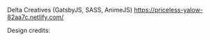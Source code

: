 Delta Creatives (GatsbyJS, SASS, AnimeJS) https://priceless-yalow-82aa7c.netlify.com/

Design credits: 

